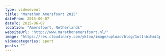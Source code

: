 ```yaml
---
type: videoevent
title: "Marathon Amersfoort 2015"
dateFrom: 2015-06-07
dateTo: 2015-06-07
location: "Amersfoort, Netherlands"
websiteUrl: "http://www.marathonamersfoort.nl/"
image: "https://res.cloudinary.com/yktoo/image/upload/blog/1wl1nbihmi1p2902.jpg"
videocategories: sport
posts: ""
---
```

